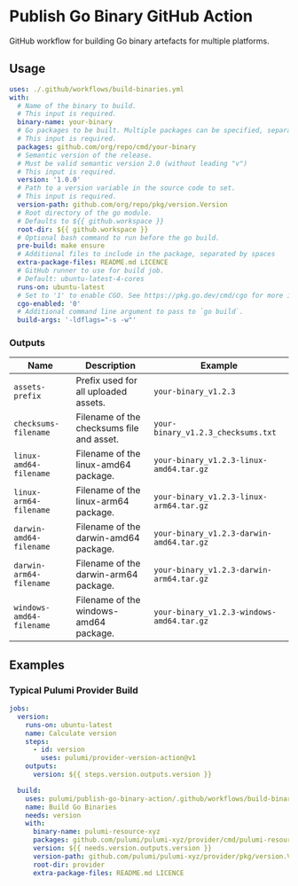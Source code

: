 # Publish Go Binary GitHub Action

GitHub workflow for building Go binary artefacts for multiple platforms.

## Usage

```yaml
uses: ./.github/workflows/build-binaries.yml
with:
  # Name of the binary to build.
  # This input is required.
  binary-name: your-binary
  # Go packages to be built. Multiple packages can be specified, separated by spaces.
  # This input is required.
  packages: github.com/org/repo/cmd/your-binary
  # Semantic version of the release.
  # Must be valid semantic version 2.0 (without leading "v")
  # This input is required.
  version: '1.0.0'
  # Path to a version variable in the source code to set.
  # This input is required.
  version-path: github.com/org/repo/pkg/version.Version
  # Root directory of the go module.
  # Defaults to ${{ github.workspace }}
  root-dir: ${{ github.workspace }}
  # Optional bash command to run before the go build.
  pre-build: make ensure
  # Additional files to include in the package, separated by spaces
  extra-package-files: README.md LICENCE
  # GitHub runner to use for build job.
  # Default: ubuntu-latest-4-cores
  runs-on: ubuntu-latest
  # Set to '1' to enable CGO. See https://pkg.go.dev/cmd/cgo for more information.
  cgo-enabled: '0'
  # Additional command line argument to pass to `go build`.
  build-args: '-ldflags="-s -w"'
```

### Outputs

| Name | Description | Example |
| - | - | - |
| `assets-prefix` | Prefix used for all uploaded assets. | `your-binary_v1.2.3` |
| `checksums-filename` | Filename of the checksums file and asset. | `your-binary_v1.2.3_checksums.txt` |
| `linux-amd64-filename` | Filename of the linux-amd64 package. | `your-binary_v1.2.3-linux-amd64.tar.gz` |
| `linux-arm64-filename` | Filename of the linux-arm64 package. | `your-binary_v1.2.3-linux-arm64.tar.gz` |
| `darwin-amd64-filename` | Filename of the darwin-amd64 package. | `your-binary_v1.2.3-darwin-amd64.tar.gz` |
| `darwin-arm64-filename` | Filename of the darwin-arm64 package. | `your-binary_v1.2.3-darwin-arm64.tar.gz` |
| `windows-amd64-filename` | Filename of the windows-amd64 package. | `your-binary_v1.2.3-windows-amd64.tar.gz` |

## Examples

### Typical Pulumi Provider Build

```yaml
jobs:
  version:
    runs-on: ubuntu-latest
    name: Calculate version
    steps:
      - id: version
        uses: pulumi/provider-version-action@v1
    outputs:
      version: ${{ steps.version.outputs.version }}

  build:
    uses: pulumi/publish-go-binary-action/.github/workflows/build-binaries.yml@v1
    name: Build Go Binaries
    needs: version
    with:
      binary-name: pulumi-resource-xyz
      packages: github.com/pulumi/pulumi-xyz/provider/cmd/pulumi-resource-xyz
      version: ${{ needs.version.outputs.version }}
      version-path: github.com/pulumi/pulumi-xyz/provider/pkg/version.Version
      root-dir: provider
      extra-package-files: README.md LICENCE
```
